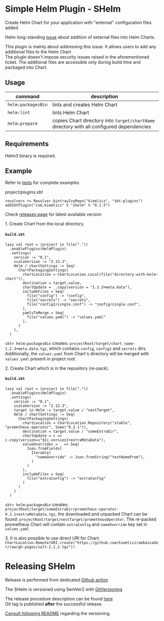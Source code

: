 # Simple Helm Plugin - SHelm
Create Helm Chart for your application with "external" configuration files added.

Helm long-standing [issue](https://github.com/helm/helm/issues/3276) about addition of external files into Helm Charts.
  
This plugin is mainly about addressing this issue. 
It allows users to add any additional files to the Helm Chart  
The plugin doesn't impose security issues raised in the aforementioned ticket.
The additional files are accessible only during build time and packaged into Chart.

## Usage
| command | description |
|-|-|
|`helm:packagesBin`|lints and creates Helm Chart|
|`helm:lint`|lints Helm Chart|
|`helm:prepare`|copies Chart directory into `target/chartName` directory with all configured dependencies|

## Requirements 
Helm3 binary is required.

## Example
Refer to [tests](https://github.com/kiemlicz/shelm/tree/master/src/sbt-test/shelm) for complete examples

_project/plugins.sbt_
```
resolvers += Resolver.bintrayIvyRepo("kiemlicz", "sbt-plugins")
addSbtPlugin("com.kiemlicz" % "shelm" % "0.1.5")
```
Check [releases page](https://github.com/kiemlicz/shelm/releases) for latest available version

1\. Create Chart from the local directory.  
#### **`build.sbt`**
```
lazy val root = (project in file("."))
  .enablePlugins(HelmPlugin)
  .settings(
    version := "0.1",
    scalaVersion := "2.13.3",
    Helm / chartSettings := Seq(
      ChartPackagingSettings(
        chartLocation = ChartLocation.Local(file("directory-with-helm-chart")),
        destination = target.value,
        chartUpdate = _.copy(version = "1.2.3+meta.data"),
        includeFiles = Seq(
          file("config") -> "config",
          file("secrets") -> "secrets",
          file("config2/single.conf") -> "config/single.conf",
        ),
        yamlsToMerge = Seq(
          file("values.yaml") -> "values.yaml"
        ),
      )
    ),
  )
```
`sbt> helm:packagesBin` creates: `projectRoot/target/chart_name-1.2.3+meta.data.tgz`, which contains `config`, `config2` and `secrets` dirs.
Additionally, the `values.yaml` from Chart's directory will be merged with `values.yaml` present in project root. 

2\. Create Chart which is in the repository (re-pack).
#### **`build.sbt`**
```
lazy val root = (project in file("."))
  .enablePlugins(HelmPlugin)
  .settings(
    version := "0.1",
    scalaVersion := "2.13.3",
    target in Helm := target.value / "nestTarget",
    Helm / chartSettings := Seq(
      ChartPackagingSettings(
        chartLocation = ChartLocation.Repository("stable", "prometheus-operator", Some("9.3.1")),
        destination = target.value / "someExtraDir",        
        chartUpdate = c => c.copy(version=s"${c.version}+extraMetaData"),
        valueOverrides = _ => Seq(
          Json.fromFields(
            Iterable(
              "nameOverride" -> Json.fromString("testNameProm"),
            )
          )
        ),
        includeFiles = Seq(
          file("extraConfig") -> "extraConfig"
        )
      )
    )
  )
```
`sbt> helm:packagesBin` creates: `projectRoot/target/someExtraDir/prometheus-operator-9.3.1+extraMetaData.tgz`, 
the downloaded and unpacked Chart can be found: `projectRoot/target/nestTarget/prometheusOperator`.
The re-packed prometheus Chart will contain `extraConfig` and `nameOverride` key set in `values.yaml`

3\. It is also possible to use direct URI for Chart: `ChartLocation.Remote(URI.create("https://github.com/kiemlicz/ambassador/raw/gh-pages/salt-2.1.2.tgz"))`

# Releasing SHelm
Release is performed from dedicated [Github action](https://github.com/kiemlicz/shelm/actions?query=workflow%3ARelease)

The SHelm is versioned using SemVer2 with [GitVersioning](https://github.com/rallyhealth/sbt-git-versioning)

The release procedure description can be found [here](https://github.com/rallyhealth/sbt-git-versioning#recommended--drelease)  
Git tag is published **after** the successful release.

[Consult following README](https://github.com/rallyhealth/sbt-git-versioning#notes) regarding the versioning. 
